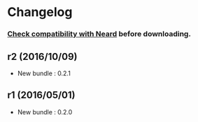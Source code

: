 # Changelog

### [Check compatibility with Neard](https://github.com/crazy-max/neard/wiki/binMailHog#latest) before downloading.

## r2 (2016/10/09)

* New bundle : 0.2.1

## r1 (2016/05/01)

* New bundle : 0.2.0
